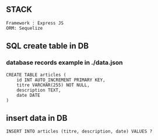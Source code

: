 ## STACK
    Framework : Express JS
    ORM: Sequelize

## SQL create table in DB
### database records example in ./data.json
    CREATE TABLE articles (
        id INT AUTO_INCREMENT PRIMARY KEY,
        titre VARCHAR(255) NOT NULL,
        description TEXT,
        date DATE
    )

## insert data in DB
    INSERT INTO articles (titre, description, date) VALUES ?

